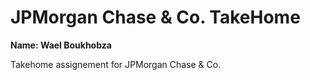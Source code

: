 # JPMorgan Chase & Co. TakeHome

**Name: Wael Boukhobza**  

Takehome assignement for JPMorgan Chase & Co.
